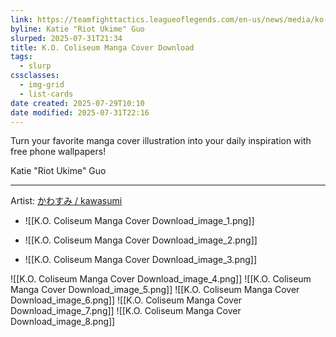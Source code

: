 ```yaml
---
link: https://teamfighttactics.leagueoflegends.com/en-us/news/media/ko-coliseum-manga-cover-download/
byline: Katie "Riot Ukime" Guo
slurped: 2025-07-31T21:34
title: K.O. Coliseum Manga Cover Download
tags:
  - slurp
cssclasses:
  - img-grid
  - list-cards
date created: 2025-07-29T10:10
date modified: 2025-07-31T22:16
---
```


Turn your favorite manga cover illustration into your daily inspiration with free phone wallpapers!

Katie "Riot Ukime" Guo

---

Artist: [かわすみ / kawasumi](https://x.com/kawasumi3)

- ![[K.O. Coliseum Manga Cover Download_image_1.png]]

- ![[K.O. Coliseum Manga Cover Download_image_2.png]]

- ![[K.O. Coliseum Manga Cover Download_image_3.png]]

![[K.O. Coliseum Manga Cover Download_image_4.png]] ![[K.O. Coliseum Manga Cover Download_image_5.png]] ![[K.O. Coliseum Manga Cover Download_image_6.png]] ![[K.O. Coliseum Manga Cover Download_image_7.png]] ![[K.O. Coliseum Manga Cover Download_image_8.png]]